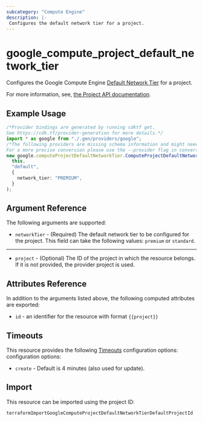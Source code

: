 ```yaml
---
subcategory: "Compute Engine"
description: |-
 Configures the default network tier for a project.
---
```


# google\_compute\_project\_default\_network\_tier

Configures the Google Compute Engine
[Default Network Tier](https://cloud.google.com/network-tiers/docs/using-network-service-tiers#setting_the_tier_for_all_resources_in_a_project)
for a project.

For more information, see,
[the Project API documentation](https://cloud.google.com/compute/docs/reference/rest/v1/projects/setDefaultNetworkTier).

## Example Usage

```typescript
/*Provider bindings are generated by running cdktf get.
See https://cdk.tf/provider-generation for more details.*/
import * as google from "./.gen/providers/google";
/*The following providers are missing schema information and might need manual adjustments to synthesize correctly: google.
For a more precise conversion please use the --provider flag in convert.*/
new google.computeProjectDefaultNetworkTier.ComputeProjectDefaultNetworkTier(
  this,
  "default",
  {
    network_tier: "PREMIUM",
  }
);

```

## Argument Reference

The following arguments are supported:

* `networkTier` - (Required) The default network tier to be configured for the project.
  This field can take the following values: `premium` or `standard`.

***

* `project` - (Optional) The ID of the project in which the resource belongs. If it
  is not provided, the provider project is used.

## Attributes Reference

In addition to the arguments listed above, the following computed attributes are exported:

* `id` - an identifier for the resource with format `{{project}}`

## Timeouts

This resource provides the following
[Timeouts](https://developer.hashicorp.com/terraform/plugin/sdkv2/resources/retries-and-customizable-timeouts) configuration options: configuration options:

* `create` - Default is 4 minutes (also used for update).

## Import

This resource can be imported using the project ID:

`terraformImportGoogleComputeProjectDefaultNetworkTierDefaultProjectId`
